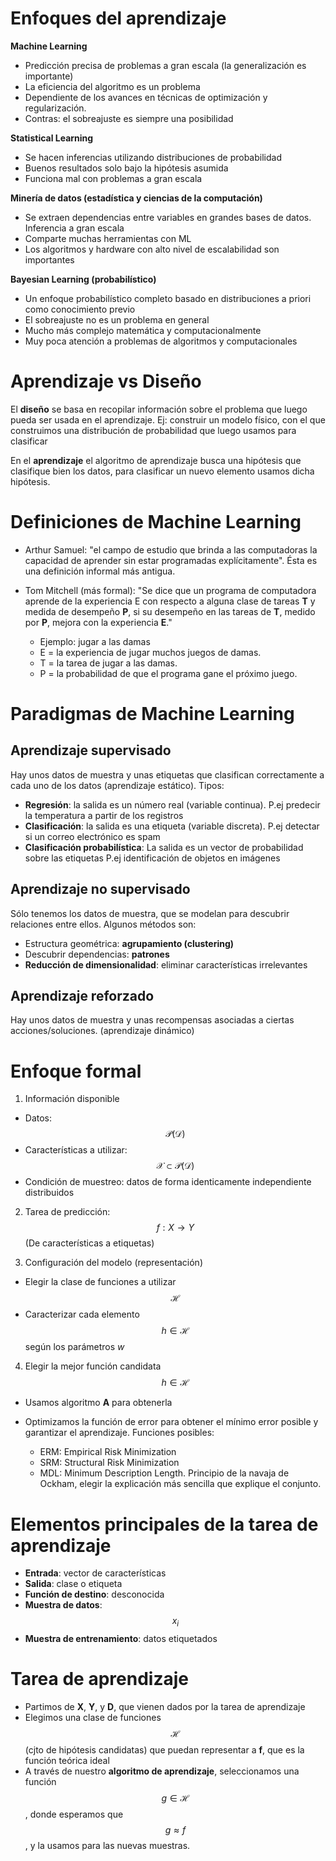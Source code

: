 # Enfoques del aprendizaje

**Machine Learning**

- Predicción precisa de problemas a gran escala (la generalización es importante)
- La eficiencia del algoritmo es un problema
- Dependiente de los avances en técnicas de optimización y regularización.
- Contras: el sobreajuste es siempre una posibilidad

**Statistical Learning**

- Se hacen inferencias utilizando distribuciones de probabilidad
- Buenos resultados solo bajo la hipótesis asumida
- Funciona mal con problemas a gran escala

**Minería de datos (estadística y ciencias de la computación)**

- Se extraen dependencias entre variables en grandes bases de datos. Inferencia a gran escala
- Comparte muchas herramientas con ML
- Los algoritmos y hardware con alto nivel de escalabilidad son importantes

**Bayesian Learning (probabilístico)**

- Un enfoque probabilístico completo basado en distribuciones a priori como conocimiento previo
- El sobreajuste no es un problema en general
- Mucho más complejo matemática y computacionalmente
- Muy poca atención a problemas de algoritmos y computacionales

# Aprendizaje vs Diseño

El **diseño** se basa en recopilar información sobre el problema que luego pueda ser usada en el aprendizaje. Ej: construir un modelo físico, con el que construimos una distribución de probabilidad que luego usamos para clasificar

En el **aprendizaje** el algoritmo de aprendizaje busca una hipótesis que clasifique bien los datos, para clasificar un nuevo elemento usamos dicha hipótesis.

# Definiciones de Machine Learning

- Arthur Samuel: "el campo de estudio que brinda a las computadoras la capacidad de aprender sin estar programadas explícitamente". Ésta es una definición informal más antigua.

- Tom Mitchell (más formal): "Se dice que un programa de computadora aprende de la experiencia E con respecto a alguna clase de tareas **T** y medida de desempeño **P**, si su desempeño en las tareas de **T**, medido por **P**, mejora con la experiencia **E**."

  - Ejemplo: jugar a las damas
  - E = la experiencia de jugar muchos juegos de damas.
  - T = la tarea de jugar a las damas.
  - P = la probabilidad de que el programa gane el próximo juego.

# Paradigmas de Machine Learning

## Aprendizaje supervisado

Hay unos datos de muestra y unas etiquetas que clasifican correctamente a cada uno de los datos (aprendizaje estático). Tipos:

- **Regresión**: la salida es un número real (variable continua). P.ej predecir la temperatura a partir de los registros
- **Clasificación**: la salida es una etiqueta (variable discreta). P.ej detectar si un correo electrónico es spam
- **Clasificación probabilística**: La salida es un vector de probabilidad sobre las etiquetas P.ej identificación de objetos en imágenes

## Aprendizaje no supervisado

Sólo tenemos los datos de muestra, que se modelan para descubrir relaciones entre ellos. Algunos métodos son:

- Estructura geométrica: **agrupamiento (clustering)**
- Descubrir dependencias: **patrones**
- **Reducción de dimensionalidad**: eliminar características irrelevantes

[](img/1.1.png)

## Aprendizaje reforzado

Hay unos datos de muestra y unas recompensas asociadas a ciertas acciones/soluciones. (aprendizaje dinámico)

# Enfoque formal

1. Información disponible

  - Datos: $$ \mathcal{P(D)} $$
  - Características a utilizar: $$ \mathcal{X} \subset \mathcal{P(D)} $$
  - Condición de muestreo: datos de forma identicamente independiente distribuidos

2. Tarea de predicción: $$ f:X \rightarrow Y $$ (De características a etiquetas)

3. Configuración del modelo (representación)

  - Elegir la clase de funciones a utilizar $$ \mathcal{H} $$
  - Caracterizar cada elemento $$ h \in \mathcal{H} $$ según los parámetros _w_

4. Elegir la mejor función candidata $$ h \in \mathcal{H} $$

  - Usamos algoritmo **A** para obtenerla
  - Optimizamos la función de error para obtener el mínimo error posible y garantizar el aprendizaje. Funciones posibles:

    - ERM: Empirical Risk Minimization
    - SRM: Structural Risk Minimization
    - MDL: Minimum Description Length. Principio de la navaja de Ockham, elegir la explicación más sencilla que explique el conjunto.

# Elementos principales de la tarea de aprendizaje

- **Entrada**: vector de características
- **Salida**: clase o etiqueta
- **Función de destino**: desconocida
- **Muestra de datos**: $$ x_{i} $$
- **Muestra de entrenamiento**: datos etiquetados

# Tarea de aprendizaje

- Partimos de **X**, **Y**, y **D**, que vienen dados por la tarea de aprendizaje
- Elegimos una clase de funciones $$ \mathcal{H} $$ (cjto de hipótesis candidatas) que puedan representar a **f**, que es la función teórica ideal
- A través de nuestro **algoritmo de aprendizaje**, seleccionamos una función $$ g \in \mathcal{H} $$, donde esperamos que $$ g \approx f $$, y la usamos para las nuevas muestras.

[](img/1.2.png)
